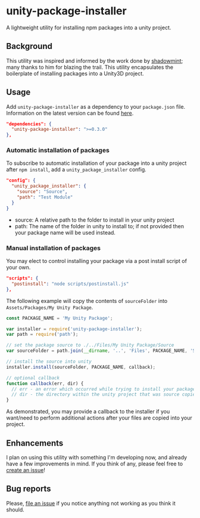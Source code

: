 # unity-package-installer
A lightweight utility for installing npm packages into a unity project.

## Background
This utility was inspired and informed by the work done by [shadowmint](https://github.com/shadowmint); many thanks to him for blazing the trail. This utility encapsulates the boilerplate of installing packages into a Unity3D project.

## Usage
Add `unity-package-installer` as a dependency to your `package.json` file. Information on the latest version can be found [here](https://www.npmjs.com/package/unity-package-installer).

```json
"dependencies": {
  "unity-package-installer": ">=0.3.0"
},
```

### Automatic installation of packages
To subscribe to automatic installation of your package into a unity project after `npm install`, add a `unity_package_installer` config.
```json
"config": {
  "unity_package_installer": {
    "source": "Source",
    "path": "Test Module"
  }
}
```
* source: A relative path to the folder to install in your unity project
* path: The name of the folder in unity to install to; if not provided then your package name will be used instead.

### Manual installation of packages
You may elect to control installing your package via a post install script of your own.

```json
"scripts": {
  "postinstall": "node scripts/postinstall.js"
},
```

The following example will copy the contents of `sourceFolder` into `Assets/Packages/My Unity Package`.

```javascript
const PACKAGE_NAME = 'My Unity Package';

var installer = require('unity-package-installer');
var path = require('path');

// set the package source to ./../Files/My Unity Package/Source
var sourceFolder = path.join(__dirname, '..', 'Files', PACKAGE_NAME, 'Source');

// install the source into unity
installer.install(sourceFolder, PACKAGE_NAME, callback);

// optional callback
function callback(err, dir) {
  // err - an error which occurred while trying to install your package
  // dir - the directory within the unity project that was source copied to
}
```


As demonstrated, you may provide a callback to the installer if you want/need to perform additional actions after your files are copied into your project.

## Enhancements
I plan on using this utility with something I'm developing now, and already have a few improvements in mind. If you think of any, please feel free to [create an issue](https://github.com/ianwaldrop/unity-package-installer/issues)!

## Bug reports
Please, [file an issue](https://github.com/ianwaldrop/unity-package-installer/issues) if you notice anything not working as you think it should.
